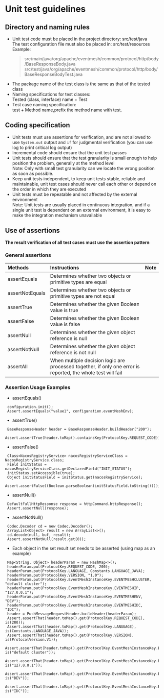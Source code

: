 # Unit test guidelines

## Directory and naming rules

+ Unit test code must be placed in the project directory: src/test/java  
  The test configuration file must also be placed in: src/test/resources  
  Example:  
  >src/main/java/org/apache/eventmesh/common/protocol/http/body/BaseResponseBody.java
  >src/test/java/org/apache/eventmesh/common/protocol/http/body/BaseResponseBodyTest.java
+ The package name of the test class is the same as that of the tested class
+ Naming specifications for test classes:  
  Tested (class, interface) name + Test
+ Test case naming specification:  
  test + Method name,prefix the method name with test.

## Coding specification

+ Unit tests must use assertions for verification, and are not allowed to use `System.out` output and `if` for judgmental verification (you can use log to print critical log output)
+ Incremental code should ensure that the unit test passes
+ Unit tests should ensure that the test granularity is small enough to help position the problem, generally at the method level  
  Note: Only with small test granularity can we locate the wrong position as soon as possible.
+ Keep unit tests independent, to keep unit tests stable, reliable and maintainable, unit test cases should never call each other or depend on the order in which they are executed
+ Unit tests must be repeatable and not affected by the external environment  
  Note: Unit tests are usually placed in continuous integration, and if a single unit test is dependent on an external environment, it is easy to make the integration mechanism unavailable

## Use of assertions

**The result verification of all test cases must use the assertion pattern**

### General assertions

| Methods | Instructions | Note |
| :-------------- | :-------------- | -------------- |
| assertEquals    | Determines whether two objects or primitive types are equal |  |
| assertNotEquals | Determines whether two objects or primitive types are not equal |  |
| assertTrue      | Determines whether the given Boolean value is true |  |
| assertFalse     | Determines whether the given Boolean value is false |  |
| assertNull      | Determines whether the given object reference is null |  |
| assertNotNull   | Determines whether the given object reference is not null |  |
| assertAll       | When multiple decision logic are processed together, if only one error is reported, the whole test will fail |  |

### Assertion Usage Examples

+ assertEquals()
```
 configuration.init();
 Assert.assertEquals("value1", configuration.eventMeshEnv);
```

+ assertTrue()
```
 BaseResponseHeader header = BaseResponseHeader.buildHeader("200");
 Assert.assertTrue(header.toMap().containsKey(ProtocolKey.REQUEST_CODE));
```

+ assertFalse()
```
 Class<NacosRegistryService> nacosRegistryServiceClass = NacosRegistryService.class;
 Field initStatus = nacosRegistryServiceClass.getDeclaredField("INIT_STATUS");
 initStatus.setAccessible(true);
 Object initStatusField = initStatus.get(nacosRegistryService);
 Assert.assertFalse((Boolean.parseBoolean(initStatusField.toString())));
```

+ assertNull()
```
 DefaultFullHttpResponse response = httpCommand.httpResponse();
 Assert.assertNull(response);
```

+ assertNotNull()
```
 Codec.Decoder cd = new Codec.Decoder();
 ArrayList<Object> result = new ArrayList<>();
 cd.decode(null, buf, result);
 Assert.assertNotNull(result.get(0));
```

+ Each object in the set result set needs to be asserted (using map as an example)
```
 Map<String, Object> headerParam = new HashMap<>();
 headerParam.put(ProtocolKey.REQUEST_CODE, 200);
 headerParam.put(ProtocolKey.LANGUAGE, Constants.LANGUAGE_JAVA);
 headerParam.put(ProtocolKey.VERSION, "1.0");
 headerParam.put(ProtocolKey.EventMeshInstanceKey.EVENTMESHCLUSTER, "default cluster");
 headerParam.put(ProtocolKey.EventMeshInstanceKey.EVENTMESHIP, "127.0.0.1");
 headerParam.put(ProtocolKey.EventMeshInstanceKey.EVENTMESHENV, "DEV");
 headerParam.put(ProtocolKey.EventMeshInstanceKey.EVENTMESHIDC, "IDC");
 header = PushMessageRequestHeader.buildHeader(headerParam);
 Assert.assertThat(header.toMap().get(ProtocolKey.REQUEST_CODE), is(200));
 Assert.assertThat(header.toMap().get(ProtocolKey.LANGUAGE), is(Constants.LANGUAGE_JAVA));
 Assert.assertThat(header.toMap().get(ProtocolKey.VERSION), is(ProtocolVersion.V1));
 Assert.assertThat(header.toMap().get(ProtocolKey.EventMeshInstanceKey.EVENTMESHCLUSTER), is("default cluster"));
 Assert.assertThat(header.toMap().get(ProtocolKey.EventMeshInstanceKey.EVENTMESHIP), is("127.0.0.1"));
 Assert.assertThat(header.toMap().get(ProtocolKey.EventMeshInstanceKey.EVENTMESHENV), is("DEV"));
 Assert.assertThat(header.toMap().get(ProtocolKey.EventMeshInstanceKey.EVENTMESHIDC), is("IDC"));
```
